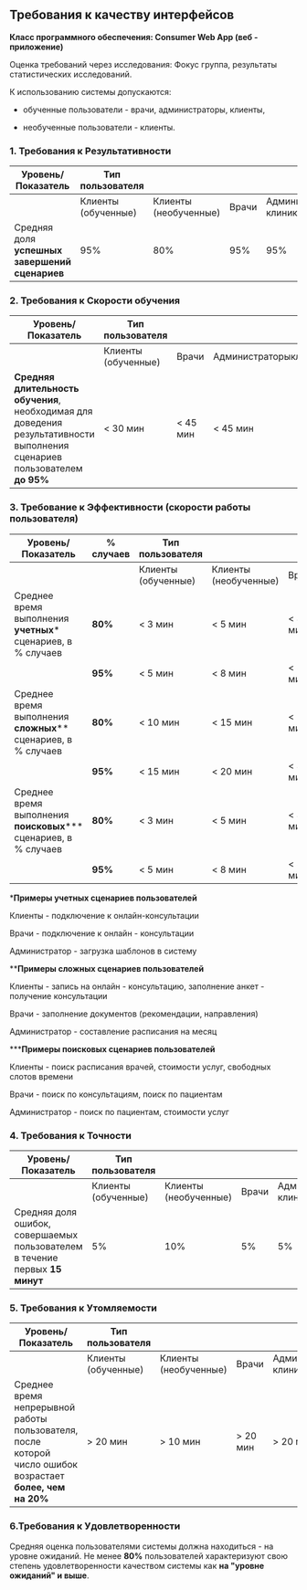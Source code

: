 ## Требования к качеству интерфейсов

**Класс программного обеспечения: Consumer Web App (веб - приложение)**

Оценка требований через исследования: Фокус группа, результаты статистических исследований.


К использованию системы допускаются:

- обученные пользователи - врачи, администраторы, клиенты,

- необученные пользователи - клиенты.

### 1. Требования к Результативности

|Уровень/Показатель|Тип пользователя||||
|-|-|-|-|-|
||Клиенты (обученные)|Клиенты (необученные)|Врачи|Администраторы клиники|
|Средняя доля **успешных завершений сценариев**|95%|80%|95%|95%|

### 2. Требования к Скорости обучения

|Уровень/Показатель|Тип пользователя|||
|-|-|-|-|
||Клиенты (обученные)|Врачи|Администраторыклиники|
|**Средняя длительность обучения**, необходимая для доведения результативности выполнения сценариев пользователем **до 95%**|< 30 мин|< 45 мин|< 45 мин|

### 3. Требование к Эффективности (скорости работы пользователя)

|Уровень/Показатель|% случаев |Тип пользователя||||
|-|-|-|-|-|-|
|||Клиенты (обученные)|Клиенты (необученные)|Врачи|Администраторы клиники|
|Среднее время выполнения **учетных*** сценариев, в % случаев|**80%**|< 3 мин|< 5 мин|< 3 мин|< 3 мин|
||**95%**|< 5 мин|< 8 мин|< 5 мин|< 5 мин|
|Среднее время выполнения **сложных**** сценариев, в % случаев|**80%**|< 10 мин|< 15 мин|< 15 мин|< 15 мин|
||**95%**|< 15 мин|< 20 мин|< 30 мин|< 30 мин|
|Среднее время выполнения **поисковых***** сценариев, в % случаев|**80%**|< 3 мин|< 5 мин|< 3 мин|< 3 мин|
||**95%**|< 5 мин|< 8 мин|< 5 мин|< 5 мин|

***Примеры учетных сценариев пользователей**

Клиенты - подключение к онлайн-консультации

Врачи - подключение к онлайн - консультации

Администратор - загрузка шаблонов в систему


****Примеры сложных сценариев пользователей**

Клиенты - запись на онлайн - консультацию, заполнение анкет - получение консультации

Врачи - заполнение документов (рекомендации, направления)

Администратор - составление расписания на месяц


*****Примеры поисковых сценариев пользователей**

Клиенты - поиск расписания врачей, стоимости услуг, свободных слотов времени

Врачи -  поиск по консультациям, поиск по пациентам

Администратор - поиск по пациентам, стоимости услуг

### 4. Требования к Точности

|Уровень/Показатель|Тип пользователя||||
|-|-|-|-|-|
||Клиенты (обученные)|Клиенты (необученные)|Врачи|Администраторы клиники|
|Средняя доля ошибок, совершаемых пользователем в течение первых **15 минут**|5%|10%|5%|5%|

### 5. Требования к Утомляемости

|Уровень/Показатель|Тип пользователя||||
|-|-|-|-|-|
||Клиенты (обученные)|Клиенты (необученные)|Врачи|Администраторы клиники|
|Среднее время непрерывной работы пользователя, после которой число ошибок возрастает **более, чем на 20%**|> 20 мин|> 10 мин|> 20 мин|> 20 мин|

### 6.Требования к Удовлетворенности

Средняя оценка пользователями системы должна находиться - на уровне ожиданий. Не менее **80%** пользователей характеризуют свою степень удовлетворенности качеством системы как **на "уровне ожиданий" и выше**.
